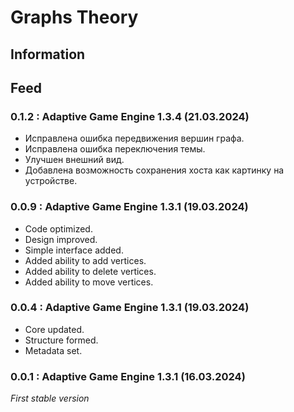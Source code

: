 # Graphs Theory

## Information

## Feed
### 0.1.2 : Adaptive Game Engine 1.3.4 (21.03.2024)
- Исправлена ошибка передвижения вершин графа.
- Исправлена ошибка переключения темы.
- Улучшен внешний вид.
- Добавлена возможность сохранения хоста как картинку на устройстве.

### 0.0.9 : Adaptive Game Engine 1.3.1 (19.03.2024)
- Code optimized.
- Design improved.
- Simple interface added.
- Added ability to add vertices.
- Added ability to delete vertices.
- Added ability to move vertices.

### 0.0.4 : Adaptive Game Engine 1.3.1 (19.03.2024)
- Core updated.
- Structure formed.
- Metadata set.

### 0.0.1 : Adaptive Game Engine 1.3.1 (16.03.2024)
*First stable version*